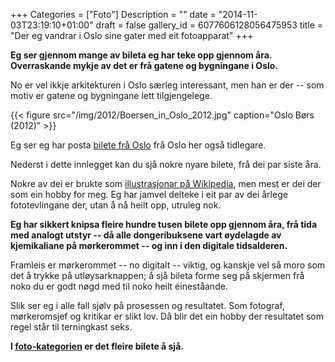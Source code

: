 +++
Categories = ["Foto"]
Description = ""
date = "2014-11-03T23:19:10+01:00"
draft = false
gallery_id = 6077606128056475953
title = "Der eg vandrar i Oslo sine gater med eit fotoapparat"
+++

**Eg ser gjennom mange av bileta eg har teke opp gjennom åra. Overraskande mykje av det er frå gatene og bygningane i Oslo.**

No er vel ikkje arkitekturen i Oslo særleg interessant, men han er der -- som motiv er gatene og bygningane lett tilgjengelege.

{{< figure src="/img/2012/Boersen_in_Oslo_2012.jpg" caption="Oslo Børs (2012)" >}}

<!--more-->

Eg ser eg har posta [bilete frå Oslo](/2010/05/29/oslo-2009-i-bilder/) frå Oslo her også tidlegare.

Nederst i dette innlegget kan du sjå nokre nyare bilete, frå dei par siste åra. 

Nokre av dei er brukte som [illustrasjonar på Wikipedia](https://commons.wikimedia.org/wiki/User:Bep/gallery), men mest er dei der som ein hobby for meg. Eg har jamvel delteke i eit par av dei årlege fototevlingane der, utan å nå heilt opp, utruleg nok.

**Eg har sikkert knipsa fleire hundre tusen bilete opp gjennom åra, frå tida med analogt utstyr -- då alle dongeribuksene vart øydelagde av kjemikaliane på mørkerommet -- og inn i den digitale tidsalderen.**

Framleis er mørkerommet -- no digitalt -- viktig, og kanskje vel så moro som det å trykke på utløysarknappen; å sjå bileta forme seg på skjermen frå noko du er godt nøgd med til noko heilt éineståande.

Slik ser eg i alle fall sjølv på prosessen og resultatet. Som fotograf, mørkeromsjef og kritikar er slikt lov. Då blir det ein hobby der resultatet som regel står til terningkast seks.

**I [foto-kategorien](/categories/foto/) er det fleire bilete å sjå.**